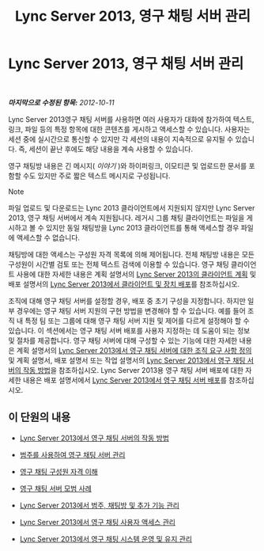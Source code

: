 ﻿---
title: Lync Server 2013, 영구 채팅 서버 관리
TOCTitle: Lync Server 2013, 영구 채팅 서버 관리
ms:assetid: 82befdc6-5d32-45f1-bfd7-aaedffed1ab8
ms:mtpsurl: https://technet.microsoft.com/ko-kr/library/Gg398657(v=OCS.15)
ms:contentKeyID: 49304218
ms.date: 08/24/2015
mtps_version: v=OCS.15
ms.translationtype: HT
---

# Lync Server 2013, 영구 채팅 서버 관리

 

_**마지막으로 수정된 항목:** 2012-10-11_

Lync Server 2013영구 채팅 서버를 사용하면 여러 사용자가 대화에 참가하여 텍스트, 링크, 파일 등의 특정 항목에 대한 콘텐츠를 게시하고 액세스할 수 있습니다. 사용자는 세션 중에 실시간으로 통신할 수 있지만 각 세션의 내용이 지속적으로 유지될 수 있습니다. 즉, 세션이 끝난 후에도 해당 내용을 계속 사용할 수 있습니다.

영구 채팅방 내용은 긴 메시지( *이야기* )와 하이퍼링크, 이모티콘 및 업로드한 문서를 포함할 수도 있지만 주로 짧은 텍스트 메시지로 구성됩니다.


> [!NOTE]
> 파일 업로드 및 다운로드는 Lync 2013 클라이언트에서 지원되지 않지만 Lync Server 2013, 영구 채팅 서버에서 계속 지원됩니다. 레거시 그룹 채팅 클라이언트는 파일을 게시하고 볼 수 있지만 동일 채팅방을 Lync 2013 클라이언트를 통해 액세스할 경우 파일에 액세스할 수 없습니다.



채팅방에 대한 액세스는 구성원 자격 목록에 의해 제어됩니다. 전체 채팅방 내용은 모든 구성원이 시간별 검토 또는 전체 텍스트 검색에 이용할 수 있습니다. 영구 채팅 클라이언트 사용에 대한 자세한 내용은 계획 설명서의 [Lync Server 2013의 클라이언트 계획](lync-server-2013-planning-for-clients.md) 및 배포 설명서의 [Lync Server 2013에서 클라이언트 및 장치 배포](lync-server-2013-deploying-clients-and-devices.md)를 참조하십시오.

조직에 대해 영구 채팅 서버를 설정할 경우, 배포 중 초기 구성을 지정합니다. 하지만 일부 경우에는 영구 채팅 서버 지원의 구현 방법을 변경해야 할 수 있습니다. 예를 들어 조직 내 특정 팀 또는 그룹에 대해 영구 채팅 서버 지원 및 제어를 다르게 설정해야 할 수 있습니다. 이 섹션에서는 영구 채팅 서버 배포를 사용자 지정하는 데 도움이 되는 정보 및 절차를 제공합니다. 영구 채팅 서버에 대해 구성할 수 있는 기능에 대한 자세한 내용은 계획 설명서의 [Lync Server 2013에서 영구 채팅 서버에 대한 조직 요구 사항 정의](lync-server-2013-defining-your-requirements-for-persistent-chat-server.md) 및 계획 설명서, 배포 설명서 또는 작업 설명서의 [Lync Server 2013에서 영구 채팅 서버의 작동 방법](lync-server-2013-how-persistent-chat-server-works.md)을 참조하십시오. Lync Server 2013용 영구 채팅 서버 배포에 대한 자세한 내용은 배포 설명서에서 [Lync Server 2013에서 영구 채팅 서버 배포](lync-server-2013-deploying-persistent-chat-server.md)를 참조하십시오.

## 이 단원의 내용

  - [Lync Server 2013에서 영구 채팅 서버의 작동 방법](lync-server-2013-how-persistent-chat-server-works.md)

  - [범주를 사용하여 영구 채팅 서버 관리](using-categories-to-administer-persistent-chat-server.md)

  - [영구 채팅 구성원 자격 이해](understanding-persistent-chat-membership.md)

  - [영구 채팅 서버 모범 사례](persistent-chat-server-best-practices.md)

  - [Lync Server 2013에서 범주, 채팅방 및 추가 기능 관리](lync-server-2013-managing-categories-rooms-and-add-ins.md)

  - [Lync Server 2013에서 영구 채팅 사용자 액세스 관리](lync-server-2013-managing-persistent-chat-user-access.md)

  - [Lync Server 2013에서 영구 채팅 시스템 운영 및 유지 관리](lync-server-2013-operating-and-maintaining-the-persistent-chat-system.md)

